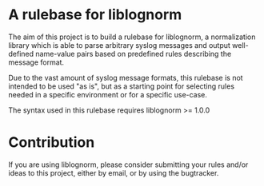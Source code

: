 A rulebase for liblognorm
=========================

The aim of this project is to build a rulebase for liblognorm, a normalization
library which is able to parse arbitrary syslog messages and output well-defined
name-value pairs based on predefined rules describing the message format.

Due to the vast amount of syslog message formats, this rulebase is not intended
to be used "as is", but as a starting point for selecting rules needed in a
specific environment or for a specific use-case.

The syntax used in this rulebase requires liblognorm >= 1.0.0

Contribution
============

If you are using liblognorm, please consider submitting your rules and/or ideas
to this project, either by email, or by using the bugtracker.
 